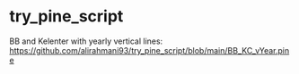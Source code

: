 # try_pine_script

BB and Kelenter with yearly vertical lines: https://github.com/alirahmani93/try_pine_script/blob/main/BB_KC_vYear.pine
